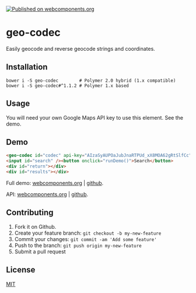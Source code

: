 [![Published on webcomponents.org](https://img.shields.io/badge/webcomponents.org-published-blue.svg)](https://www.webcomponents.org/element/jifalops/geo-codec)

# geo-codec
Easily geocode and reverse geocode strings and coordinates.

## Installation
```
bower i -S geo-codec        # Polymer 2.0 hybrid (1.x compatible)
bower i -S geo-codec#^1.1.2 # Polymer 1.x based
```

## Usage
You will need your own Google Maps API key to use this element. See the demo.

## Demo
<!--
```
<custom-element-demo>
  <template>
    <script src="../webcomponentsjs/webcomponents-lite.js"></script>
    <link rel="import" href="geo-codec.html">
    <next-code-block></next-code-block>
    <script>
      var codec = document.getElementById('codec');
      var search = document.getElementById('search');
      var return1 = document.getElementById('return');
      var results = document.getElementById('results');
      function runDemo() {
        var ret = codec.geocode(search.value, function (address, lat, lng, place) {
          results.innerHTML = 'address: ' + address
            + '<br>lat: ' + lat
            + '<br>lng: ' + lng
            + '<br>placeId: ' + place;
        });
        if (ret) return1.innerText = 'Sent to geocoder.';
        else if (ret === null) return1.innerText = 'Geocoder will use when ready.';
        else if (ret === false) return1.innerText = 'Result was cached.';
      }
    </script>
  </template>
</custom-element-demo>
```
-->

```html
<geo-codec id="codec" api-key="AIzaSyAUPOaJubJnaRTPUd_xX8MOA62gRtSlfCc"></geo-codec>
<input id="search" /><button onclick="runDemo()">Search</button>
<div id="return"></div>
<div id="results"></div>
```

Full demo:
[webcomponents.org](https://www.webcomponents.org/element/jifalops/geo-codec/demo/demo/index.html)
| [github](https://jifalops.github.io/geo-codec/components/geo-codec/demo/).

API: [webcomponents.org](https://www.webcomponents.org/element/jifalops/geo-codec/geo-codec)
| [github](https://jifalops.github.io/geo-codec).

## Contributing

1. Fork it on Github.
2. Create your feature branch: `git checkout -b my-new-feature`
3. Commit your changes: `git commit -am 'Add some feature'`
4. Push to the branch: `git push origin my-new-feature`
5. Submit a pull request

## License

[MIT](https://opensource.org/licenses/MIT)
